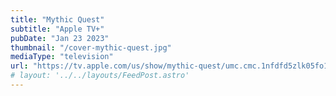 ```yaml
---
title: "Mythic Quest"
subtitle: "Apple TV+"
pubDate: "Jan 23 2023"
thumbnail: "/cover-mythic-quest.jpg"
mediaType: "television"
url: "https://tv.apple.com/us/show/mythic-quest/umc.cmc.1nfdfd5zlk05fo1bwwetzldy3"
# layout: '../../layouts/FeedPost.astro'
---
```


